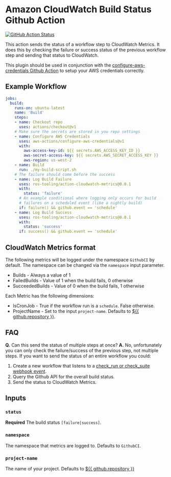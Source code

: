 # Amazon CloudWatch Build Status Github Action

[![GitHub Action Status](https://github.com/ros-tooling/action-cloudwatch-metrics/workflows/Test%20action-cloudwatch-metrics/badge.svg)](https://github.com/ros-tooling/action-cloudwatch-metrics)

This action sends the status of a workflow step to CloudWatch Metrics.
It does this by checking the failure or success status of the previous workflow step
and sending that status to CloudWatch.  

This plugin should be used in conjunction with the [configure-aws-credentials Github Action][configure-aws-credentials] to setup your 
AWS credentials correctly. 

## Example Workflow

```yaml
jobs:
  build:
    runs-on: ubuntu-latest
    name: 'Build'
    steps:
    - name: Checkout repo
      uses: actions/checkout@v1
    # Make sure the secrets are stored in you repo settings
    - name: Configure AWS Credentials
      uses: aws-actions/configure-aws-credentials@v1
      with:
        aws-access-key-id: ${{ secrets.AWS_ACCESS_KEY_ID }}
        aws-secret-access-key: ${{ secrets.AWS_SECRET_ACCESS_KEY }}
        aws-region: us-west-2
    - name: Build
      run: ./my-build-script.sh
    # The failure should come before the success
    - name: Log Build Failure
      uses: ros-tooling/action-cloudwatch-metrics@0.0.1
      with:
        status: 'failure'
      # An example conditional where logging only occurs for build
      # failures on a scheduled event (like a nightly build)
      if: failure() && github.event == 'schedule'
    - name: Log Build Success
      uses: ros-tooling/action-cloudwatch-metrics@0.0.1
      with:
        status: 'success'
      if: success() && github.event == 'schedule'
```

## CloudWatch Metrics format

The following metrics will be logged under the namespace `GithubCI` by default.
The namespace can be changed via the `namespace` input parameter.

- Builds - Always a value of 1
- FailedBuilds  - Value of 1 when the build fails, 0 otherwise
- SucceededBuilds - Value of 0 when the build fails, 1 otherwise

Each Metric has the following dimensions:

- IsCronJob - True if the workflow run is a `schedule`. False otherwise.
- ProjectName - Set to the input `project-name`.
  Defaults to [${{ github.repository }}].

## FAQ

**Q.** Can this send the status of multiple steps at once?
**A.** No, unfortunately you can only check the failure/success of the previous step, 
not multiple steps.
If you want to send the status of an entire workflow you could:
1. Create a new workflow that listens to a [check_run or check_suite webhook event][check-run-event-doc].
2. Query the Github API for the overall build status.
3. Send the status to CloudWatch Metrics.

## Inputs

### `status`

**Required** The build status `[failure|success]`.

### `namespace`

The namespace that metrics are logged to. Defaults to `GithubCI`.

### `project-name`

The name of your project. Defaults to [${{ github.repository }}]

[${{ github.repository }}]: https://help.github.com/en/actions/automating-your-workflow-with-github-actions/contexts-and-expression-syntax-for-github-actions#github-context
[configure-aws-credentials]: https://github.com/aws-actions/configure-aws-credentials
[check-run-event-doc]: https://developer.github.com/v3/activity/events/types/#checkrunevent
